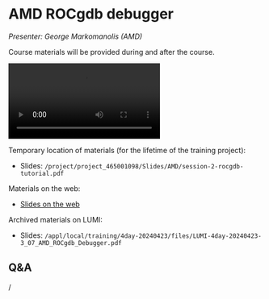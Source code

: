 # AMD ROCgdb debugger

<!-- Cannot do in full italics as the ã is misplaced which is likely an mkdocs bug. -->
*Presenter: George Markomanolis (AMD)*

Course materials will be provided during and after the course.

<video src="https://462000265.lumidata.eu/4day-20240423/recordings/3_07_AMD_ROCgdb_Debugger.mp4" controls="controls">
</video>

Temporary location of materials (for the lifetime of the training project):

-   Slides: `/project/project_465001098/Slides/AMD/session-2-rocgdb-tutorial.pdf`

Materials on the web:

-   [Slides on the web](https://462000265.lumidata.eu/4day-20240423/files/LUMI-4day-20240423-3_07_AMD_ROCgdb_Debugger.pdf)

Archived materials on LUMI:

-   Slides: `/appl/local/training/4day-20240423/files/LUMI-4day-20240423-3_07_AMD_ROCgdb_Debugger.pdf`

<!--
-   Recording: `/appl/local/training/4day-20240423/recordings/3_07_AMD_ROCgdb_Debugger.mp4`
-->


## Q&A

/
 
